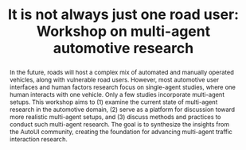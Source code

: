 ---
layout: publication
sitemap: false
title: "It is not always just one road user: Workshop on multi-agent automotive research"
authors: Bazilinskyy, P., Ebel, P., Walker, F., Dey, D., Tran, T.
pdf: bazilinskyy2024always
image: bazilinskyy2024always.jpg
display: Adjunct Proceedings of the 16th International Conference on Automotive User Interfaces and Interactive Vehicular Applications (AutoUI). Stanford, CA, USA
year: 2024
doi:
abstract: "In the future, roads will host a complex mix of automated and manually operated vehicles, along with vulnerable road users. However, most automotive user interfaces and human factors research focus on single-agent studies, where one human interacts with one vehicle. Only a few studies incorporate multi-agent setups. This workshop aims to (1) examine the current state of multi-agent research in the automotive domain, (2) serve as a platform for discussion toward more realistic multi-agent setups, and (3) discuss methods and practices to conduct such multi-agent research. The goal is to synthesize the insights from the AutoUI community, creating the foundation for advancing multi-agent traffic interaction research."
---